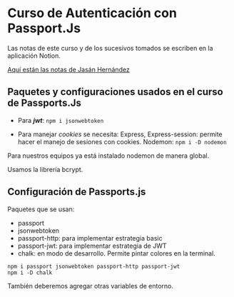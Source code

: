 # Curso de Autenticación con Passport.Js

Las notas de este curso y de los sucesivos tomados se escriben en la aplicación Notion.

 [Aquí están las notas de Jasán Hernández](https://github.com/JasanHdz/passportjs/blob/master/notes/notes.md)

 ## Paquetes y configuraciones usados en el curso de Passports.Js

- Para ***jwt***: ```npm i jsonwebtoken```

- Para manejar _cookies_ se necesita:
Express,
Express-session: permite hacer el manejo de sesiones con cookies.
Nodemon: ```npm i -D nodemon```

Para nuestros equipos ya está instalado nodemon de manera global.

Usamos la librería bcrypt.

## Configuración de Passports.js

Paquetes que se usan:

- passport
- jsonwebtoken
- passport-http: para implementar estrategia basic
- passport-jwt: para implementar estrategia de JWT
- chalk: en modo de desarrollo. Permite pintar colores en la terminal.

```
npm i passport jsonwebtoken passport-http passport-jwt 
npm i -D chalk
```
También deberemos agregar otras variables de entorno.

